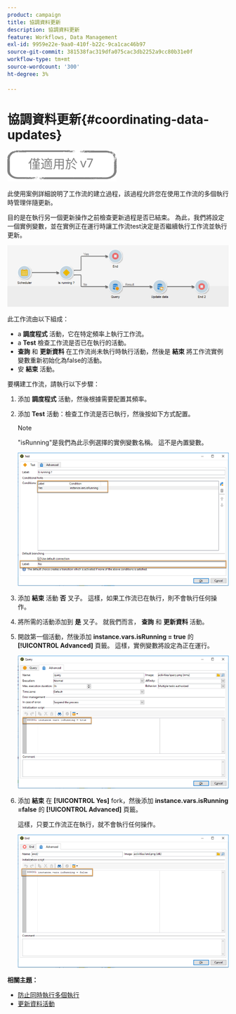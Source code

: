 ```yaml
---
product: campaign
title: 協調資料更新
description: 協調資料更新
feature: Workflows, Data Management
exl-id: 9959e22e-9aa0-410f-b22c-9ca1cac46b97
source-git-commit: 381538fac319dfa075cac3db2252a9cc80b31e0f
workflow-type: tm+mt
source-wordcount: '300'
ht-degree: 3%

---
```


# 協調資料更新{#coordinating-data-updates}

![](../../assets/v7-only.svg)

此使用案例詳細說明了工作流的建立過程，該過程允許您在使用工作流的多個執行時管理伴隨更新。

目的是在執行另一個更新操作之前檢查更新過程是否已結束。 為此，我們將設定一個實例變數，並在實例正在運行時讓工作流test決定是否繼續執行工作流並執行更新。

![](assets/uc_dataupdate_wkf.png)

此工作流由以下組成：

* a **調度程式** 活動，它在特定頻率上執行工作流。
* a **Test** 檢查工作流是否已在執行的活動。
* **查詢** 和 **更新資料** 在工作流尚未執行時執行活動，然後是 **結束** 將工作流實例變數重新初始化為false的活動。
* 安 **結束** 活動。

要構建工作流，請執行以下步驟：

1. 添加 **調度程式** 活動，然後根據需要配置其頻率。
1. 添加 **Test** 活動：檢查工作流是否已執行，然後按如下方式配置。

   >[!NOTE]
   >
   >&quot;isRunning&quot;是我們為此示例選擇的實例變數名稱。 這不是內置變數。

   ![](assets/uc_dataupdate_test.png)

1. 添加 **結束** 活動 **否** 叉子。 這樣，如果工作流已在執行，則不會執行任何操作。
1. 將所需的活動添加到 **是** 叉子。 就我們而言， **查詢** 和 **更新資料** 活動。
1. 開啟第一個活動，然後添加 **instance.vars.isRunning = true** 的 **[!UICONTROL Advanced]** 頁籤。 這樣，實例變數將設定為正在運行。

   ![](assets/uc_dataupdate_query.png)

1. 添加 **結束** 在 **[!UICONTROL Yes]** fork，然後添加 **instance.vars.isRunning =false** 的 **[!UICONTROL Advanced]** 頁籤。

   這樣，只要工作流正在執行，就不會執行任何操作。

   ![](assets/uc_dataupdate_end.png)

**相關主題：**

* [防止同時執行多個執行](monitoring-workflow-execution.md#preventing-simultaneous-multiple-executions)
* [更新資料活動](update-data.md)
